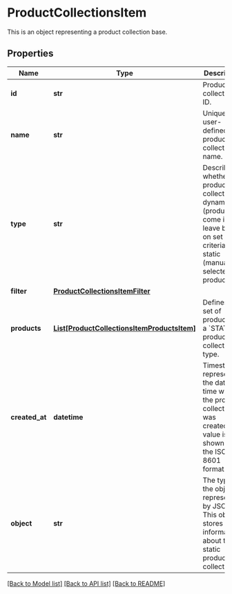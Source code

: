 # ProductCollectionsItem

This is an object representing a product collection base. 

## Properties

Name | Type | Description | Notes
------------ | ------------- | ------------- | -------------
**id** | **str** | Product collection ID. | [optional] 
**name** | **str** | Unique user-defined product collection name. | [optional] 
**type** | **str** | Describes whether the product collection is dynamic (products come in and leave based on set criteria) or static (manually selected products). | [optional] 
**filter** | [**ProductCollectionsItemFilter**](ProductCollectionsItemFilter.md) |  | [optional] 
**products** | [**List[ProductCollectionsItemProductsItem]**](ProductCollectionsItemProductsItem.md) | Defines a set of products for a &#x60;STATIC&#x60; product collection type. | [optional] 
**created_at** | **datetime** | Timestamp representing the date and time when the product collection was created. The value is shown in the ISO 8601 format. | [optional] 
**object** | **str** | The type of the object represented by JSON. This object stores information about the static product collection. | [optional] [default to 'products_collection']

[[Back to Model list]](../README.md#documentation-for-models) [[Back to API list]](../README.md#documentation-for-api-endpoints) [[Back to README]](../README.md)


